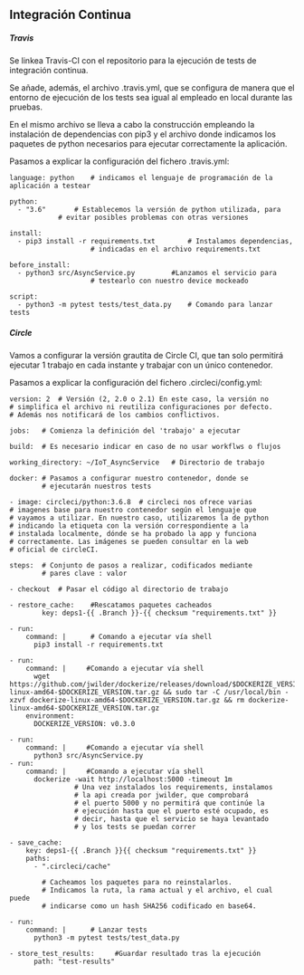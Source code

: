 ## Integración Continua

##### Travis

Se linkea Travis-CI con el repositorio para la ejecución de tests de integración continua. 

Se añade, además, el archivo .travis.yml, que se configura de manera que el entorno de ejecución de los tests sea igual al empleado en local durante las pruebas. 

En el mismo archivo se lleva a cabo la construcción empleando la instalación de dependencias con pip3 y el archivo donde indicamos los paquetes de python necesarios para ejecutar correctamente la aplicación.

Pasamos a explicar la configuración del fichero .travis.yml:

	language: python	# indicamos el lenguaje de programación de la aplicación a testear

	python:
	  - "3.6"		# Establecemos la versión de python utilizada, para
	  			# evitar posibles problemas con otras versiones

	install:
	  - pip3 install -r requirements.txt		# Instalamos dependencias,
	  					# indicadas en el archivo requirements.txt

	before_install:
  	  - python3 src/AsyncService.py 		#Lanzamos el servicio para
  	  					# testearlo con nuestro device mockeado

	script:
	  - python3 -m pytest tests/test_data.py	# Comando para lanzar tests


##### Circle

Vamos a configurar la versión grautita de Circle CI, que tan solo permitirá ejecutar 1 trabajo en cada instante y trabajar con un único contenedor. 

Pasamos a explicar la configuración del fichero .circleci/config.yml:

	version: 2	# Versión (2, 2.0 o 2.1) En este caso, la versión no
	# simplifica el archivo ni reutiliza configuraciones por defecto.
	# Además nos notificará de los cambios conflictivos.
	
	jobs: 	# Comienza la definición del 'trabajo' a ejecutar
	
	build:	# Es necesario indicar en caso de no usar workflws o flujos

	working_directory: ~/IoT_AsyncService	# Directorio de trabajo

	docker:	# Pasamos a configurar nuestro contenedor, donde se
			# ejecutarán nuestros tests
	
	- image: circleci/python:3.6.8	# circleci nos ofrece varias
	# imagenes base para nuestro contenedor según el lenguaje que
	# vayamos a utilizar. En nuestro caso, utilizaremos la de python
	# indicando la etiqueta con la versión correspondiente a la
	# instalada localmente, dónde se ha probado la app y funciona
	# correctamente. Las imágenes se pueden consultar en la web
	# oficial de circleCI.
	
	steps:	# Conjunto de pasos a realizar, codificados mediante
			# pares clave : valor
	
	- checkout	# Pasar el código al directorio de trabajo
	
	- restore_cache:    #Rescatamos paquetes cacheados
          	key: deps1-{{ .Branch }}-{{ checksum "requirements.txt" }}
	
	- run:
        command: |		# Comando a ejecutar vía shell
          pip3 install -r requirements.txt
	
	- run:
        command: |     #Comando a ejecutar vía shell
          wget https://github.com/jwilder/dockerize/releases/download/$DOCKERIZE_VERSION/dockerize-linux-amd64-$DOCKERIZE_VERSION.tar.gz && sudo tar -C /usr/local/bin -xzvf dockerize-linux-amd64-$DOCKERIZE_VERSION.tar.gz && rm dockerize-linux-amd64-$DOCKERIZE_VERSION.tar.gz
        environment:
          DOCKERIZE_VERSION: v0.3.0
          
	- run:
        command: |     #Comando a ejecutar vía shell
          python3 src/AsyncService.py
	- run:
        command: |     #Comando a ejecutar vía shell
          dockerize -wait http://localhost:5000 -timeout 1m
          			# Una vez instalados los requirements, instalamos
          			# la api creada por jwilder, que comprobará
          			# el puerto 5000 y no permitirá que continúe la
          			# ejecución hasta que el puerto esté ocupado, es
          			# decir, hasta que el servicio se haya levantado
          			# y los tests se puedan correr
          			
	- save_cache:	
        key: deps1-{{ .Branch }}{{ checksum "requirements.txt" }}
        paths:
          - ".circleci/cache"
        	
			# Cacheamos los paquetes para no reinstalarlos.
			# Indicamos la ruta, la rama actual y el archivo, el cual puede
			# indicarse como un hash SHA256 codificado en base64.
			
	- run:
        command: |		# Lanzar tests
          python3 -m pytest tests/test_data.py
          
	- store_test_results:     #Guardar resultado tras la ejecución
          path: "test-results"
